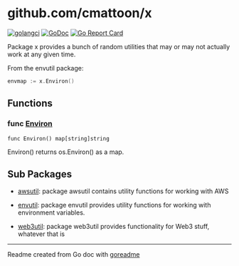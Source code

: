 # github.com/cmattoon/x

[![golangci](https://golangci.com/badges/github.com/cmattoon/x.svg)](https://golangci.com/r/github.com/cmattoon/x)
[![GoDoc](https://img.shields.io/badge/pkg.go.dev-doc-blue)](http://pkg.go.dev/github.com/cmattoon/x)
[![Go Report Card](https://goreportcard.com/badge/github.com/cmattoon/x)](https://goreportcard.com/report/github.com/cmattoon/x)

Package x provides a bunch of random utilities that may or may not actually work at any given time.

From the envutil package:

```go
envmap := x.Environ()
```

## Functions

### func [Environ](/exports.go#L16)

`func Environ() map[string]string`

Environ() returns os.Environ() as a map.

## Sub Packages

* [awsutil](./awsutil): package awsutil contains utility functions for working with AWS

* [envutil](./envutil): package envutil provides utility functions for working with environment variables.

* [web3util](./web3util): package web3util provides functionality for Web3 stuff, whatever that is

---
Readme created from Go doc with [goreadme](https://github.com/posener/goreadme)
